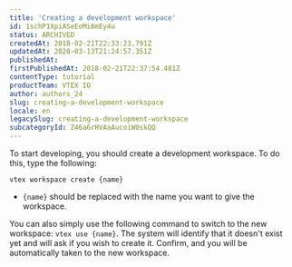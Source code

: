 ```yaml
---
title: 'Creating a development workspace'
id: 1schP1XpiASeEoMi6mEy4u
status: ARCHIVED
createdAt: 2018-02-21T22:33:23.791Z
updatedAt: 2020-03-13T21:24:57.351Z
publishedAt: 
firstPublishedAt: 2018-02-21T22:37:54.481Z
contentType: tutorial
productTeam: VTEX IO
author: authors_24
slug: creating-a-development-workspace
locale: en
legacySlug: creating-a-development-workspace
subcategoryId: Z46a6rHVAaAucoiW0skQQ
---
```


To start developing, you should create a development workspace. To do this, type the following:

`vtex workspace create {name}`

- `{name}` should be replaced with the name you want to give the workspace.

You can also simply use the following command to switch to the new workspace: `vtex use {name}`. The system will identify that it doesn't exist yet and will ask if you wish to create it. Confirm, and you will be automatically taken to the new workspace.

